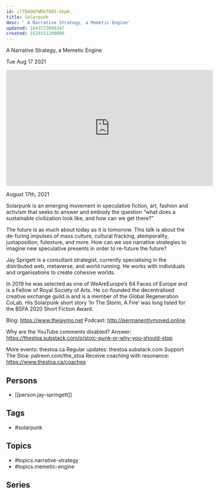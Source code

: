 ```yaml
---
id: ilTDm9GFWDkTO85-GkpK_
title: Solarpunk
desc: ' A Narrative Strategy, a Memetic Engine'
updated: 1643723096347
created: 1629151200000
---
```



 A Narrative Strategy, a Memetic Engine

Tue Aug 17 2021

<iframe width="560" height="315" src="https://www.youtube.com/embed/cpjjSClcp-8" title="Solarpunk: A Narrative Strategy, a Memetic Engine w/ Jay Springett" frameborder="0" allow="accelerometer; autoplay; clipboard-write; encrypted-media; gyroscope; picture-in-picture" allowfullscreen ></iframe>

August 17th, 2021

Solarpunk is an emerging movement in speculative fiction, art, fashion and activism that seeks to answer and embody the question “what does a sustainable civilization look like, and how can we get there?”

The future is as much about today as it is tomorrow. This talk is about the de-furing impulses of mass culture, cultural fracking, atemporality, juxtaposition, futexture, and more. How can we use narrative strategies to imagine new speculative presents in order to re-future the future?

Jay Sprigett is a consultant strategist, currently specialising in the distributed web, metaverse, and world running. He works with individuals and organisations to create cohesive worlds.

In 2019 he was selected as one of WeAreEurope’s 64 Faces of Europe and is a Fellow of Royal Society of Arts. He co-founded the decentralised creative exchange guild.is and is a member of the Global Regeneration CoLab. His Solarpunk short story ‘In The Storm, A Fire’ was long listed for the BSFA 2020 Short Fiction Award.

Blog: https://www.thejaymo.net
Podcast: http://permanentlymoved.online

Why are the YouTube comments disabled? Answer: https://thestoa.substack.com/p/stoic-punk-or-why-you-should-stop

More events: thestoa.ca
Regular updates: thestoa.substack.com
Support The Stoa: patreon.com/the_stoa
Receive coaching with resonance: https://www.thestoa.ca/coaches

## Persons

- [[person.jay-springett]]

## Tags

- #solarpunk

## Topics

- #topics.narrative-strategy
- #topics.memetic-engine

## Series




